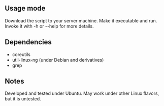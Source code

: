 ## Usage mode

Download the script to your server machine. Make it executable and run. Invoke
it with -h or --help for more details.

## Dependencies

 * coreutils
 * util-linux-ng (under Debian and derivatives)
 * grep

## Notes

Developed and tested under Ubuntu. May work under other Linux flavors, but it is
untested.

